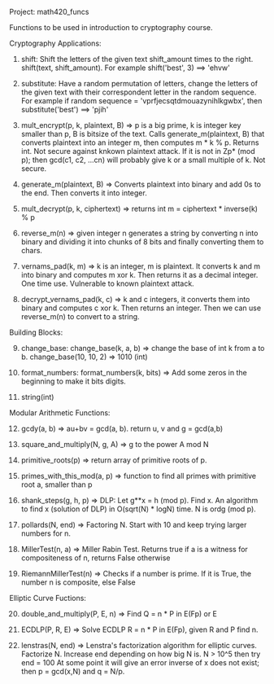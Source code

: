 Project: math420_funcs

Functions to be used in introduction to cryptography course.

Cryptography Applications:

1. shift: Shift the letters of the given text shift_amount times to the right. shift(text, shift_amount). For example shift('best', 3) ==> 'ehvw'
  
2. substitute: Have a random permutation of letters, change the letters of the given text with their correspondent letter in the random sequence. For example if random sequence = 'vprfjecsqtdmouazynihlkgwbx', then substitute('best') ==> 'pjih'

3. mult_encrypt(p, k, plaintext, B) => p is a big prime, k is integer key smaller than p, B is bitsize of the text. Calls generate_m(plaintext, B) that converts plaintext into an integer m, then computes m * k % p. Returns int. Not secure against knkown plaintext attack. If it is not in Zp* (mod p); then gcd(c1, c2, ...cn) will probably give k or a small multiple of k. Not secure.

4. generate_m(plaintext, B) => Converts plaintext into binary and add 0s to the end. Then converts it into integer.

5. mult_decrypt(p, k, ciphertext) => returns int m = ciphertext * inverse(k) % p

6. reverse_m(n) => given integer n generates a string by converting n into binary and dividing it into chunks of 8 bits and finally converting them to chars.

7. vernams_pad(k, m) => k is an integer, m is plaintext. It converts k and m into binary and computes m xor k. Then returns it as a decimal integer. One time use. Vulnerable to known plaintext attack.

8. decrypt_vernams_pad(k, c) => k and c integers, it converts them into binary and computes c xor k. Then returns an integer. Then we can use reverse_m(n) to convert to a string.

Building Blocks:

9. change_base: change_base(k, a, b) => change the base of int k from a to b. change_base(10, 10, 2) => 1010 (int)

10. format_numbers: format_numbers(k, bits) => Add some zeros in the beginning to make it bits digits.

11. string(int)

Modular Arithmetic Functions:

12. gcdy(a, b) => au+bv = gcd(a, b). return u, v and g = gcd(a,b)

13. square_and_multiply(N, g, A) => g to the power A mod N

14. primitive_roots(p) => return array of primitive roots of p.

15. primes_with_this_mod(a, p) => function to find all primes with primitive root a, smaller than p

16. shank_steps(g, h, p) => DLP: Let g**x = h (mod p). Find x. An algorithm to find x (solution of DLP) in O(sqrt(N) * logN) time. N is ordg (mod p).

17. pollards(N, end) => Factoring N. Start with 10 and keep trying larger numbers for n.

18. MillerTest(n, a) => Miller Rabin Test. Returns true if a is a witness for compositeness of n, returns False otherwise

19. RiemannMillerTest(n) => Checks if a number is prime. If it is True, the number n is composite, else False

Elliptic Curve Fuctions:

20. double_and_multiply(P, E, n) => Find Q = n * P in E(Fp) or E

21. ECDLP(P, R, E) => Solve ECDLP R = n * P in E(Fp), given R and P find n.

22. lenstras(N, end) => Lenstra's factorization algorithm for elliptic curves. Factorize N. Increase end depending on how big N is. N > 10^5 then try end = 100 At some point it will give an error inverse of x does not exist; then p = gcd(x,N) and q = N/p.


